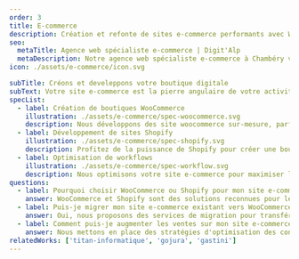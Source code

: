 ```yaml
---
order: 3
title: E-commerce
description: Création et refonte de sites e-commerce performants avec WooCommerce et Shopify. Optimisation pour les conversions, gestion simplifiée, et solutions sur-mesure pour booster vos ventes en ligne.
seo:
  metaTitle: Agence web spécialiste e-commerce | Digit'Alp
  metaDescription: Notre agence web spécialiste e-commerce à Chambéry vous accompagne dans la création ou la refonte de votre boutique en ligne et vous accompagne dans le développement de votre activité en ligne.
icon: ./assets/e-commerce/icon.svg

subTitle: Créons et develeppons votre boutique digitale
subText: Votre site e-commerce est la pierre angulaire de votre activité en ligne. Nous vous accompagnons dans la création ou la refonte de votre boutique en ligne, en utilisant des solutions robustes comme WooCommerce et Shopify, pour offrir une expérience utilisateur optimale et augmenter vos ventes.
specList:
  - label: Création de boutiques WooCommerce
    illustration: ./assets/e-commerce/spec-woocommerce.svg
    description: Nous développons des site woocommerce sur-mesure, parfaitement intégrées à votre site WordPress, pour une gestion simplifiée et une flexibilité maximale.
  - label: Développement de sites Shopify
    illustration: ./assets/e-commerce/spec-shopify.svg
    description: Profitez de la puissance de Shopify pour créer une boutique en ligne performante et évolutive, avec des fonctionnalités avancées pour booster vos ventes.
  - label: Optimisation de workflows
    illustration: ./assets/e-commerce/spec-workflow.svg
    description: Nous optimisons votre site e-commerce pour maximiser les conversions et simplifier votre quotidien, avec des solutions sur-mesure et de l'automatisation.
questions:
  - label: Pourquoi choisir WooCommerce ou Shopify pour mon site e-commerce ?
    answer: WooCommerce et Shopify sont des solutions reconnues pour leur flexibilité et leur facilité d'utilisation. Elles permettent de créer des boutiques en ligne performantes et évolutives, adaptées à tous types de besoins.
  - label: Puis-je migrer mon site e-commerce existant vers WooCommerce ou Shopify ?
    answer: Oui, nous proposons des services de migration pour transférer votre boutique en ligne actuelle vers WooCommerce ou Shopify, en préservant vos données et en optimisant les performances de votre nouveau site.
  - label: Comment puis-je augmenter les ventes sur mon site e-commerce ?
    answer: Nous mettons en place des stratégies d'optimisation des conversions, telles que l'amélioration de l'expérience utilisateur, l'optimisation SEO, et des campagnes marketing ciblées pour augmenter vos ventes en ligne.
relatedWorks: ['titan-informatique', 'gojura', 'gastini']
---
```

